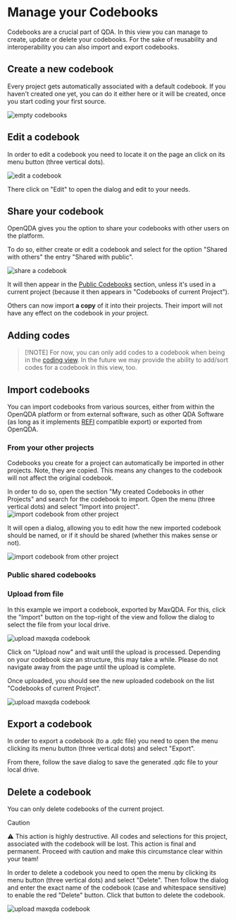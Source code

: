 # Manage your Codebooks

Codebooks are a crucial part of QDA. In this view you can manage to create, update
or delete your codebooks. For the sake of reusability and interoperability you can also import and export
codebooks.

## Create a new codebook
Every project gets automatically associated with a default codebook.
If you haven't created one yet, you can do it either here or it will be created,
once you start coding your first source.

![empty codebooks](../public/img/codebooks/empty.png)

## Edit a codebook
In order to edit a codebook you need to locate it on the page an click on its menu button (three vertical dots).

![edit a codebook](../public/img/codebooks/edit.png)

There click on "Edit" to open the dialog and edit to your needs.

## Share your codebook
OpenQDA gives you the option to share your codebooks with other users on the platform.

To do so, either create or edit a codebook and select for the option "Shared with others" the entry "Shared with public".

![share a codebook](../public/img/codebooks/share.png)

It will then appear in the [Public Codebooks](#public-shared-codebooks) section, unless it's used in a current project
(because it then appears in "Codebooks of current Project").

Others can now import **a copy** of it into their projects.
Their import will not have any effect on the codebook in *your* project.


## Adding codes

> [!NOTE] For now, you can only add codes to a codebook when being in the [coding view](../workflow/coding.md).
> In the future we may provide the ability to add/sort codes for a codebook in this view, too.


## Import codebooks
You can import codebooks from various sources, either from within the OpenQDA platform or from external software,
such as other QDA Software (as long as it implements [REFI](../refi.md) compatible export) or exported from OpenQDA.

### From your other projects
Codebooks you create for a project can automatically be imported in other projects.
Note, they are copied. This means any changes to the codebook will not affect the original codebook.

In order to do so, open the section "My created Codebooks in other Projects" and search for the codebook
to import. Open the menu (three vertical dots) and select "Import into project".
![import codebook from other project](../public/img/codebooks/import_from_other_menu.png)

It will open a dialog, allowing you to edit how the new imported codebook should be named, or if it should be shared
(whether this makes sense or not).

![import codebook from other project](../public/img/codebooks/import_from_other.png)

### Public shared codebooks

### Upload from file
In this example we import a codebook, exported by MaxQDA. For this, click the "Import" button
on the top-right of the view and follow the dialog to select the file from your local drive.

![upload maxqda codebook](../public/img/codebooks/upload_maxqda.png)

Click on "Upload now" and wait until the upload is processed. Depending on your codebook size an
structure, this may take a while. Please do not navigate away from the page until the upload
is complete.

Once uploaded, you should see the new uploaded codebook on the list "Codebooks of current Project".

![upload maxqda codebook](../public/img/codebooks/upload_complete.png)

## Export a codebook
In order to export a codebook (to a .qdc file) you need to open the menu clicking its menu button (three vertical dots)
and select "Export".

From there, follow the save dialog to save the generated .qdc file to your local drive.

## Delete a codebook
You can only delete codebooks of the current project.

> [!CAUTION]
> ⚠️ This action is highly destructive. All codes and selections for this project, 
> associated with the codebook will be lost. This action is final and permanent.
> Proceed with caution and make this circumstance clear within your team!

In order to delete a codebook you need to open the menu by clicking its menu button (three vertical dots)
and select "Delete". Then follow the dialog and enter the exact name of the codebook (case and whitespace sensitive)
to enable the red "Delete" button. Click that button to delete the codebook.

![upload maxqda codebook](../public/img/codebooks/delete.png)
